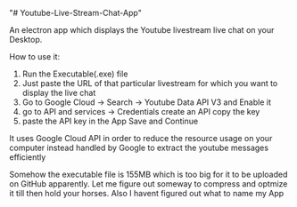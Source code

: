 "# Youtube-Live-Stream-Chat-App" 

An electron app which displays the Youtube livestream live chat on your Desktop.


How to use it:
1. Run the Executable(.exe) file
2. Just paste the URL of that particular livestream for which you want to display the live chat
3. Go to Google Cloud -> Search -> Youtube Data API V3 and Enable it
4. go to API and services -> Credentials create an API copy the key
5. paste the API key in the App Save and Continue


It uses Google Cloud API in order to reduce the resource usage on your computer 
instead handled by Google to extract the youtube messages efficiently


Somehow the executable file is 155MB which is too big for it to be uploaded on GitHub apparently.
Let me figure out someway to compress and optmize it till then hold your horses.
Also I havent figured out what to name my App

